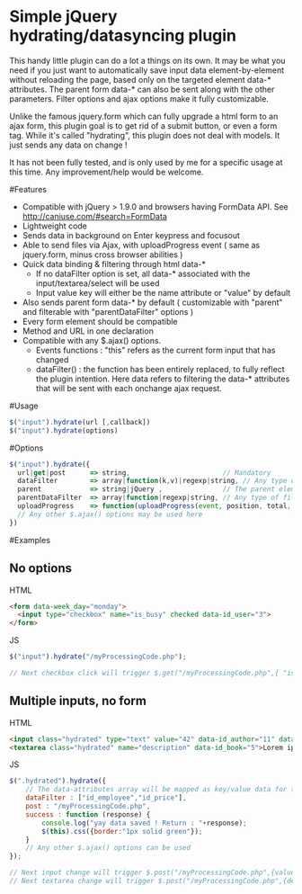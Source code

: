 # Simple jQuery hydrating/datasyncing plugin
This handy little plugin can do a lot a things on its own. It may be what you need if you just want to automatically save input data element-by-element without reloading the page, based only on the targeted element data-* attributes. The parent form data-* can also be sent along with the other parameters. Filter options and ajax options make it fully customizable.

Unlike the famous jquery.form which can fully upgrade a html form to an ajax form, this plugin goal is to get rid of a submit button, or even a form tag. While it's called "hydrating", this plugin does not deal with models. It just sends any data on change !

It has not been fully tested, and is only used by me for a specific usage at this time. Any improvement/help would be welcome.

#Features
- Compatible with jQuery > 1.9.0 and browsers having FormData API. See http://caniuse.com/#search=FormData
- Lightweight code
- Sends data in background on Enter keypress and focusout
- Able to send files via Ajax, with uploadProgress event ( same as jquery.form, minus cross browser abilities )
- Quick data binding & filtering through html data-*
  -  If no dataFilter option is set, all data-* associated with the input/textarea/select will be used
  -  Input value key will either be the name attribute or "value" by default
- Also sends parent form data-* by default ( customizable with "parent" and filterable with "parentDataFilter" options )
- Every form element should be compatible
- Method and URL in one declaration
- Compatible with any $.ajax() options. 
  - Events functions : "this" refers as the current form input that has changed
  - dataFilter() : the function has been entirely replaced, to fully reflect the plugin intention. Here data refers to filtering the  data-* attributes that will be sent with each onchange ajax request. 

#Usage
```js
$("input").hydrate(url [,callback])
$("input").hydrate(options)
```

#Options
```js
$("input").hydrate({
  url|get|post      => string,                       // Mandatory
  dataFilter        => array|function(k,v)|regexp|string, // Any type of filter. Default : false
  parent            => string|jQuery ,               // The parent element selector which contains extra data-*. Default : "form"
  parentDataFilter  => array|function|regexp|string, // Any type of filter. Default : false
  uploadProgress    => function(uploadProgress(event, position, total, percent) // Default : false
  // Any other $.ajax() options may be used here
})
```

#Examples 

## No options
HTML
```html
<form data-week_day="monday">
  <input type="checkbox" name="is_busy" checked data-id_user="3">
</form>
```
JS
```js
$("input").hydrate("/myProcessingCode.php");

// Next checkbox click will trigger $.get("/myProcessingCode.php",{ "is_busy":false, "id_user":3, "week_day":"monday" })
```

## Multiple inputs, no form
HTML
```html
<input class="hydrated" type="text" value="42" data-id_author="11" data-price="39.99" data-not-sent="whatever">
<textarea class="hydrated" name="description" data-id_book="5">Lorem ipsum</textarea>
```
JS
```js
$(".hydrated").hydrate({
    // The data-attributes array will be mapped as key/value data for the request
    dataFilter : ["id_employee","id_price"], 
    post : "/myProcessingCode.php",
    success : function (response) {
        console.log("yay data saved ! Return : "+response);
        $(this).css({border:"1px solid green"});
    }
    // Any other $.ajax() options can be used
});

// Next input change will trigger $.post("/myProcessingCode.php",{value:42, id_author:11, id_price:39.99})
// Next textarea change will trigger $.post("/myProcessingCode.php",{description:"Lorem ipsum", id_book:5})
```
